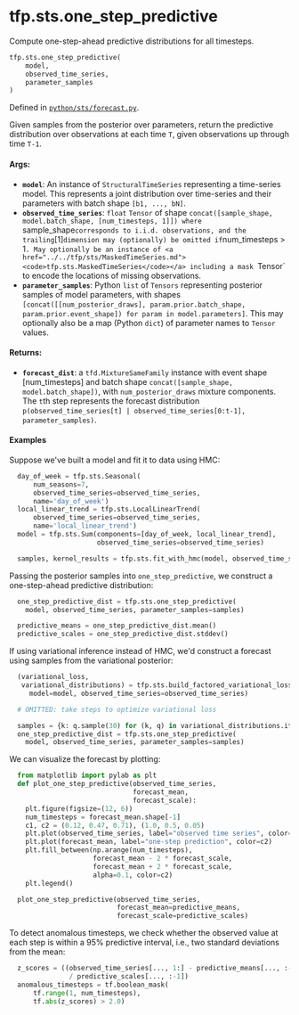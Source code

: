<div itemscope itemtype="http://developers.google.com/ReferenceObject">
<meta itemprop="name" content="tfp.sts.one_step_predictive" />
<meta itemprop="path" content="Stable" />
</div>

# tfp.sts.one_step_predictive

Compute one-step-ahead predictive distributions for all timesteps.

``` python
tfp.sts.one_step_predictive(
    model,
    observed_time_series,
    parameter_samples
)
```



Defined in [`python/sts/forecast.py`](https://github.com/tensorflow/probability/tree/master/tensorflow_probability/python/sts/forecast.py).

<!-- Placeholder for "Used in" -->

Given samples from the posterior over parameters, return the predictive
distribution over observations at each time `T`, given observations up
through time `T-1`.

#### Args:

* <b>`model`</b>: An instance of `StructuralTimeSeries` representing a
    time-series model. This represents a joint distribution over
    time-series and their parameters with batch shape `[b1, ..., bN]`.
* <b>`observed_time_series`</b>: `float` `Tensor` of shape
    `concat([sample_shape, model.batch_shape, [num_timesteps, 1]]) where
    `sample_shape` corresponds to i.i.d. observations, and the trailing `[1]`
    dimension may (optionally) be omitted if `num_timesteps > 1`. May
    optionally be an instance of <a href="../../tfp/sts/MaskedTimeSeries.md"><code>tfp.sts.MaskedTimeSeries</code></a> including a
    mask `Tensor` to encode the locations of missing observations.
* <b>`parameter_samples`</b>: Python `list` of `Tensors` representing posterior samples
    of model parameters, with shapes `[concat([[num_posterior_draws],
    param.prior.batch_shape, param.prior.event_shape]) for param in
    model.parameters]`. This may optionally also be a map (Python `dict`) of
    parameter names to `Tensor` values.


#### Returns:

* <b>`forecast_dist`</b>: a `tfd.MixtureSameFamily` instance with event shape
    [num_timesteps] and
    batch shape `concat([sample_shape, model.batch_shape])`, with
    `num_posterior_draws` mixture components. The `t`th step represents the
    forecast distribution `p(observed_time_series[t] |
    observed_time_series[0:t-1], parameter_samples)`.

#### Examples

Suppose we've built a model and fit it to data using HMC:

```python
  day_of_week = tfp.sts.Seasonal(
      num_seasons=7,
      observed_time_series=observed_time_series,
      name='day_of_week')
  local_linear_trend = tfp.sts.LocalLinearTrend(
      observed_time_series=observed_time_series,
      name='local_linear_trend')
  model = tfp.sts.Sum(components=[day_of_week, local_linear_trend],
                      observed_time_series=observed_time_series)

  samples, kernel_results = tfp.sts.fit_with_hmc(model, observed_time_series)
```

Passing the posterior samples into `one_step_predictive`, we construct a
one-step-ahead predictive distribution:

```python
  one_step_predictive_dist = tfp.sts.one_step_predictive(
    model, observed_time_series, parameter_samples=samples)

  predictive_means = one_step_predictive_dist.mean()
  predictive_scales = one_step_predictive_dist.stddev()
```

If using variational inference instead of HMC, we'd construct a forecast using
samples from the variational posterior:

```python
  (variational_loss,
   variational_distributions) = tfp.sts.build_factored_variational_loss(
     model=model, observed_time_series=observed_time_series)

  # OMITTED: take steps to optimize variational loss

  samples = {k: q.sample(30) for (k, q) in variational_distributions.items()}
  one_step_predictive_dist = tfp.sts.one_step_predictive(
    model, observed_time_series, parameter_samples=samples)
```

We can visualize the forecast by plotting:

```python
  from matplotlib import pylab as plt
  def plot_one_step_predictive(observed_time_series,
                               forecast_mean,
                               forecast_scale):
    plt.figure(figsize=(12, 6))
    num_timesteps = forecast_mean.shape[-1]
    c1, c2 = (0.12, 0.47, 0.71), (1.0, 0.5, 0.05)
    plt.plot(observed_time_series, label="observed time series", color=c1)
    plt.plot(forecast_mean, label="one-step prediction", color=c2)
    plt.fill_between(np.arange(num_timesteps),
                     forecast_mean - 2 * forecast_scale,
                     forecast_mean + 2 * forecast_scale,
                     alpha=0.1, color=c2)
    plt.legend()

  plot_one_step_predictive(observed_time_series,
                           forecast_mean=predictive_means,
                           forecast_scale=predictive_scales)
```

To detect anomalous timesteps, we check whether the observed value at each
step is within a 95% predictive interval, i.e., two standard deviations from
the mean:

```python
  z_scores = ((observed_time_series[..., 1:] - predictive_means[..., :-1])
               / predictive_scales[..., :-1])
  anomalous_timesteps = tf.boolean_mask(
      tf.range(1, num_timesteps),
      tf.abs(z_scores) > 2.0)
```